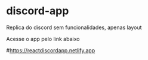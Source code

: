 # discord-app

Replica do discord sem funcionalidades, apenas layout

Acesse o app pelo link abaixo

#https://reactdiscordapp.netlify.app
